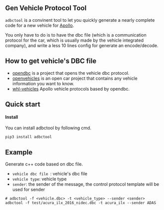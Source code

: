 ## Gen Vehicle Protocol Tool

`adbctool` is a convinent tool to let you quickly generate a nearly complete code for a new vehicle for [Apollo](https://github.com/ApolloAuto/apollo).

You only have to do is to have the dbc file (which is a communication protocol for the car, which is usually made by the vehicle integrated company), and write a less 10 lines config for generate an encode/decode.

## How to get vehicle's DBC file

- [opendbc](https://github.com/commaai/opendbc) is a project that opens the vehicle dbc protocol.
- [openvehicles](https://docs.openvehicles.com/en/latest/index.html) is an open car project that contains any vehicle information you want to know.
- [whl-vehicles](https://github.com/daohu527/vehicles) Apollo vehicle protocols based by opendbc.

## Quick start

#### Install

You can install adbctool by following cmd.

```shell
pip3 install adbctool
```

## Example

Generate c++ code based on dbc file.

- `vehicle dbc file `: vehicle's dbc file
- `vehicle type`: vehicle type
- `sender`: the sender of the message, the control protocol template will be used for sender

```shell
# adbctool -f <vehicle.dbc> -t <vehicle_type> --sender <sender>
adbctool -f test/acura_ilx_2016_nidec.dbc -t acura_ilx --sender ADAS
```
